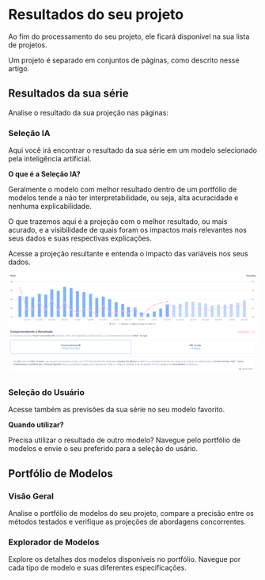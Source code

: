 # Resultados do seu projeto

Ao fim do processamento do seu projeto, ele ficará disponível na sua lista de projetos.

Um projeto é separado em conjuntos de páginas, como descrito nesse artigo.

## Resultados da sua série

Analise o resultado da sua projeção nas páginas:

### Seleção IA

Aqui você irá encontrar o resultado da sua série em um modelo selecionado pela inteligência artificial.

<div class="question-box-blue">

**O que é a Seleção IA?**

Geralmente o modelo com melhor resultado dentro de um portfólio de modelos tende a não ter interpretabilidade, ou seja, alta acuracidade e nenhuma explicabilidade.

O que trazemos aqui é a projeção com o melhor resultado, ou mais acurado, e a visibilidade de quais foram os impactos mais relevantes nos seus dados e suas respectivas explicações.

</div>

Acesse a projeção resultante e entenda o impacto das variáveis nos seus dados.

![](https://raw.githubusercontent.com/4intelligence/documentation/main/pt-br/time-series/resultados/img/ai-selection.png)

### Seleção do Usuário

Acesse também as previsões da sua série no seu modelo favorito.

<div class="question-box-blue">

**Quando utilizar?**

Precisa utilizar o resultado de outro modelo? Navegue pelo portfólio de modelos e envie o seu preferido para a seleção do usário.

</div>

## Portfólio de Modelos

### Visão Geral

Analise o portfólio de modelos do seu projeto, compare a precisão entre os métodos testados e verifique as projeções de abordagens concorrentes.

### Explorador de Modelos

Explore os detalhes dos modelos disponíveis no portfólio. Navegue por cada tipo de modelo e suas diferentes especificações.
